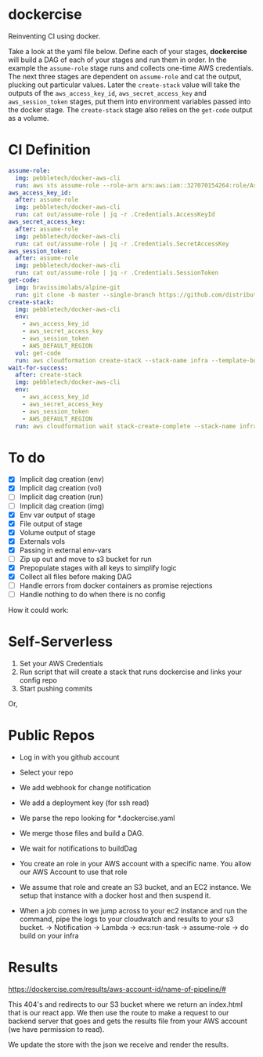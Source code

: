 # dockercise

Reinventing CI using docker.

Take a look at the yaml file below. Define each of your stages, **dockercise** will build a DAG of each of your stages and run them in order. In the example the `assume-role` stage runs and collects one-time AWS credentials. The next three stages are dependent on `assume-role` and cat the output, plucking out particular values. Later the `create-stack` value will take the outputs of the `aws_access_key_id`, `aws_secret_access_key` and `aws_session_token` stages, put them into environment variables passed into the docker stage. The `create-stack` stage also relies on the `get-code` output as a volume.

# CI Definition

```yaml
assume-role:
  img: pebbletech/docker-aws-cli
  run: aws sts assume-role --role-arn arn:aws:iam::327070154264:role/AssumeThis --role-session-name deploy
aws_access_key_id:
  after: assume-role
  img: pebbletech/docker-aws-cli
  run: cat out/assume-role | jq -r .Credentials.AccessKeyId
aws_secret_access_key:
  after: assume-role
  img: pebbletech/docker-aws-cli
  run: cat out/assume-role | jq -r .Credentials.SecretAccessKey
aws_session_token:
  after: assume-role
  img: pebbletech/docker-aws-cli
  run: cat out/assume-role | jq -r .Credentials.SessionToken
get-code:
  img: bravissimolabs/alpine-git
  run: git clone -b master --single-branch https://github.com/distributedlife/dockercise.git get-code
create-stack:
  img: pebbletech/docker-aws-cli
  env:
    - aws_access_key_id
    - aws_secret_access_key
    - aws_session_token
    - AWS_DEFAULT_REGION
  vol: get-code
  run: aws cloudformation create-stack --stack-name infra --template-body file://get-code/example.yaml
wait-for-success:
  after: create-stack
  img: pebbletech/docker-aws-cli
  env:
    - aws_access_key_id
    - aws_secret_access_key
    - aws_session_token
    - AWS_DEFAULT_REGION
  run: aws cloudformation wait stack-create-complete --stack-name infra
```

# To do
- [x] Implicit dag creation (env)
- [x] Implicit dag creation (vol)
- [ ] Implicit dag creation (run)
- [ ] Implicit dag creation (img)
- [x] Env var output of stage
- [x] File output of stage
- [x] Volume output of stage
- [x] Externals vols
- [x] Passing in external env-vars
- [ ] Zip up out and move to s3 bucket for run
- [x] Prepopulate stages with all keys to simplify logic
- [x] Collect all files before making DAG
- [ ] Handle errors from docker containers as promise rejections
- [ ] Handle nothing to do when there is no config

How it could work:

# Self-Serverless
1. Set your AWS Credentials
2. Run script that will create a stack that runs dockercise and links your config repo
3. Start pushing commits

Or,

# Public Repos
- Log in with you github account
- Select your repo
- We add webhook for change notification
- We add a deployment key (for ssh read)
- We parse the repo looking for *.dockercise.yaml
- We merge those files and build a DAG.
- We wait for notifications to buildDag

- You create an role in your AWS account with a specific name. You allow our AWS Account to use that role
- We assume that role and create an S3 bucket, and an EC2 instance. We setup that instance with a docker host and then suspend it.

- When a job comes in we jump across to your ec2 instance and run the command, pipe the logs to your cloudwatch and results to your s3 bucket.
-> Notification -> Lambda -> ecs:run-task -> assume-role -> do build on your infra

# Results
https://dockercise.com/results/aws-account-id/name-of-pipeline/#

This 404's and redirects to our S3 bucket where we return an index.html that is our react app. We then use the route to make a request to our backend server that goes and gets the results file from your AWS account (we have permission to read).

We update the store with the json we receive and render the results.



